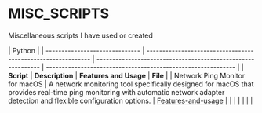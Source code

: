 # MISC_SCRIPTS
Miscellaneous scripts I have used or created

| Python                                                                                                                                                                                                                      |
| ------------------------------ | ------------------------------------------------------------ | ------------------------------------------------------------ | ------------------------------------------------------------ |
| **Script**                     | **Description**                                              | **Features and Usage**                                       | **File**                                                     |
| Network Ping Monitor for macOS | A network monitoring tool specifically designed for macOS that provides real-time ping monitoring with automatic network adapter detection and flexible configuration options. | [Features-and-usage](https://github.com/skaboy71/MISC_SCRIPTS/blob/main/net_ping.md) | [<link>](https://github.com/skaboy71/MISC_SCRIPTS/blob/main/python/ping_monitor.py) |
|                                |                                                              |                                                              |                                                              |

